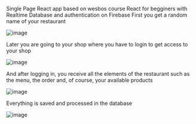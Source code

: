 Single Page React app based on wesbos course React for begginers with Realtime Database and authentication on Firebase 
First you get a random name of your restaurant

![image](https://user-images.githubusercontent.com/61392709/208266723-7b712b3e-8828-40b6-ba91-965f5ad3293a.png)

Later you are going to your shop where you have to login to get access to your shop 

![image](https://user-images.githubusercontent.com/61392709/208266728-3a1546a8-cd76-4748-946c-60b2f36f85f7.png)

And after logging in, you receive all the elements of the restaurant such as the menu, the order and, of course, your available products

![image](https://user-images.githubusercontent.com/61392709/208266713-6b033d4e-52d4-45ae-9778-b5bfda3c9e2b.png)

Everything is saved and processed in the database 

![image](https://user-images.githubusercontent.com/61392709/208266707-6804d3e8-dce6-47fc-a028-c0a69f0bff6d.png)


